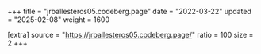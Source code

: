 +++
title = "jrballesteros05.codeberg.page"
date = "2022-03-22"
updated = "2025-02-08"
weight = 1600

[extra]
source = "https://jrballesteros05.codeberg.page/"
ratio = 100
size = 2
+++
